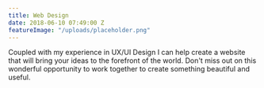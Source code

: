 ```yaml
---
title: Web Design
date: 2018-06-10 07:49:00 Z
featureImage: "/uploads/placeholder.png"
---
```


Coupled with my experience in UX/UI Design I can help create a website that will bring your ideas to the forefront of the world. Don't miss out on this wonderful opportunity to work together to create something beautiful and useful. 